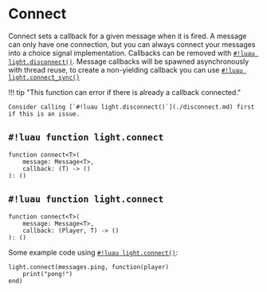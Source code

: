 # Connect

Connect sets a callback for a given message when it is fired. A message can only have one connection, but you can always
connect your messages into a choice signal implementation. Callbacks can be removed with
[`#!luau light.disconnect()`](./disconnect.md). Message callbacks will be spawned asynchronously with thread reuse, to
create a non-yielding callback you can use [`#!luau light.connect_sync()`](./connect_sync.md)

!!! tip "This function can error if there is already a callback connected."

    Consider calling [`#!luau light.disconnect()`](./disconnect.md) first if this is an issue.

## `#!luau function light.connect`

```luau title='<!-- client --> <!-- sync --> <!-- errors -->'
function connect<T>(
    message: Message<T>,
    callback: (T) -> ()
): ()
```

## `#!luau function light.connect`

```luau title='<!-- server --> <!-- sync --> <!-- errors -->'
function connect<T>(
    message: Message<T>,
    callback: (Player, T) -> ()
): ()
```

Some example code using [`#!luau light.connect()`](./connect.md):

```luau
light.connect(messages.ping, function(player)
    print("pong!")
end)
```
